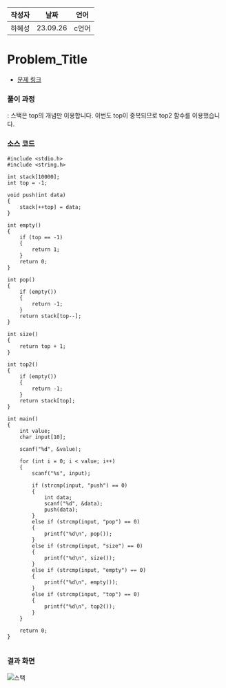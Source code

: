 | 작성자  |   날짜   | 언어    |
| ------- | --------- | -------|
| 하혜성  | 23.09.26  | c언어  |

# Problem_Title

 - [문제 링크](https://www.acmicpc.net/problem/10828)
  

### 풀이 과정  
:
스택은 top의 개념만 이용합니다. 이번도 top이 중복되므로 top2 함수를 이용했습니다. 


### 소스 코드

```
#include <stdio.h>
#include <string.h>

int stack[10000];
int top = -1;

void push(int data)
{
    stack[++top] = data;
}

int empty()
{
    if (top == -1)
    {
        return 1;
    }
    return 0;
}

int pop()
{
    if (empty())
    {
        return -1;
    }
    return stack[top--];
}

int size()
{
    return top + 1;
}

int top2()
{
    if (empty())
    {
        return -1;
    }
    return stack[top];
}

int main()
{
    int value;
    char input[10];

    scanf("%d", &value);

    for (int i = 0; i < value; i++)
    {
        scanf("%s", input);

        if (strcmp(input, "push") == 0)
        {
            int data;
            scanf("%d", &data);
            push(data);
        }
        else if (strcmp(input, "pop") == 0)
        {
            printf("%d\n", pop());
        }
        else if (strcmp(input, "size") == 0)
        {
            printf("%d\n", size());
        }
        else if (strcmp(input, "empty") == 0)
        {
            printf("%d\n", empty());
        }
        else if (strcmp(input, "top") == 0)
        {
            printf("%d\n", top2());
        }
    }

    return 0;
}


```

### 결과 화면
![스택](https://github.com/gnbhub/20232_C_Algorithm/assets/137692944/249cd1ef-adea-40d4-aac4-83275e526c62)
